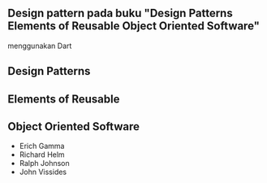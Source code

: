 ## Design pattern pada buku "Design Patterns  Elements of Reusable Object Oriented Software"
menggunakan Dart


## Design Patterns
## Elements of Reusable
## Object Oriented Software

- Erich Gamma
- Richard Helm
- Ralph Johnson
- John Vissides